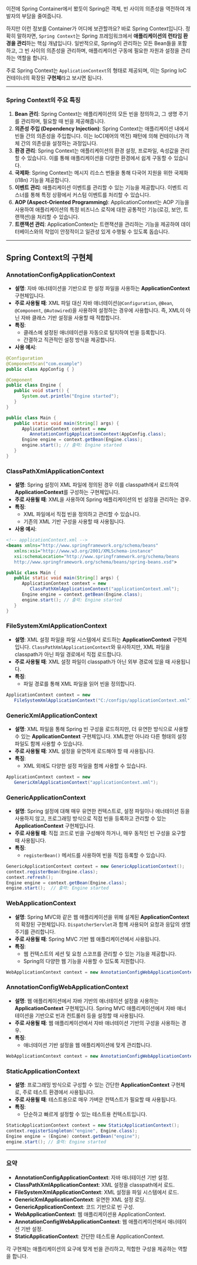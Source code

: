 이전에 Spring Container에서 봤듯이 Spring은 객체, 빈 사이의 의존성을 역전하여 개발자의 부담을 줄여줍니다.

하지만 이런 정보를 Container가 어디에 보관할까요? 바로 Spring Context입니다. 
정확히 말하자면, `Spring Context`는 Spring 프레임워크에서 **애플리케이션의 런타임 환경을 관리**하는 핵심 개념입니다. 일반적으로, Spring이 관리하는 모든 Bean들을 포함하고, 그 빈 사이의 의존성을 관리하며, 애플리케이션 구동에 필요한 자원과 설정을 관리하는 역할을 합니다.

주로 Spring Context는 `ApplicationContext`의 형태로 제공되며, 이는 Spring IoC 컨테이너의 확장된 **구현체**라고 보시면 됩니다.

---

### Spring Context의 주요 특징

1. **Bean 관리**: Spring Context는 애플리케이션의 모든 빈을 정의하고, 그 생명 주기를 관리하며, 필요할 때 빈을 제공해줍니다.
2. **의존성 주입 (Dependency Injection)**: Spring Context는 애플리케이션 내에서 빈들 간의 의존성을 주입합니다. 이는 IoC(제어의 역전) 패턴에 의해 컨테이너가 객체 간의 의존성을 설정하는 과정입니다.
3. **환경 관리**: Spring Context는 애플리케이션의 환경 설정, 프로파일, 속성값을 관리할 수 있습니다. 이를 통해 애플리케이션을 다양한 환경에서 쉽게 구동할 수 있습니다.
4. **국제화**: Spring Context는 메시지 리소스 번들을 통해 다국어 지원을 위한 국제화(i18n) 기능을 제공합니다.
5. **이벤트 관리**: 애플리케이션 이벤트를 관리할 수 있는 기능을 제공합니다. 이벤트 리스너를 통해 특정 상황에서 커스텀 이벤트를 처리할 수 있습니다.
6. **AOP (Aspect-Oriented Programming)**: ApplicationContext는 AOP 기능을 사용하여 애플리케이션의 특정 비즈니스 로직에 대한 공통적인 기능(로깅, 보안, 트랜잭션)을 처리할 수 있습니다.
7. **트랜잭션 관리**: ApplicationContext는 트랜잭션을 관리하는 기능을 제공하여 데이터베이스와의 작업이 안정적이고 일관성 있게 수행될 수 있도록 돕습니다.

---
## Spring Context의 구현체

### AnnotationConfigApplicationContext

- **설명**: 자바 애너테이션을 기반으로 한 설정 파일을 사용하는 **ApplicationContext** 구현체입니다.
- **주로 사용될 때**: XML 파일 대신 자바 애너테이션(`@Configuration`, `@Bean`, `@Component`, `@Autowired`)을 사용하여 설정하는 경우에 사용합니다. 즉, XML이 아닌 자바 클래스 기반 설정을 사용할 때 적합합니다.
- **특징**:
    - 클래스에 설정된 애너테이션을 자동으로 탐지하여 빈을 등록합니다.
    - 간결하고 직관적인 설정 방식을 제공합니다.
- **사용 예시**:
```java
@Configuration 
@ComponentScan("com.example") 
public class AppConfig { }  

@Component 
public class Engine {     
   public void start() {         
      System.out.println("Engine started");     
   } 
}  

public class Main {     
   public static void main(String[] args) {         
      ApplicationContext context = new 
         AnnotationConfigApplicationContext(AppConfig.class);
      Engine engine = context.getBean(Engine.class);         
      engine.start(); // 출력: Engine started     
   } 
}
```

### ClassPathXmlApplicationContext

- **설명**: Spring 설정이 XML 파일에 정의된 경우 이를 classpath에서 로드하여 **ApplicationContext**를 구성하는 구현체입니다.
- **주로 사용될 때**: XML을 사용하여 Spring 애플리케이션의 빈 설정을 관리하는 경우.
- **특징**:
    - XML 파일에서 직접 빈을 정의하고 관리할 수 있습니다.
    - 기존의 XML 기반 구성을 사용할 때 사용됩니다.
- **사용 예시**:
    
```xml
<!-- applicationContext.xml --> 
<beans xmlns="http://www.springframework.org/schema/beans"        
   xmlns:xsi="http://www.w3.org/2001/XMLSchema-instance" 
   xsi:schemaLocation="http://www.springframework.org/schema/beans        
   http://www.springframework.org/schema/beans/spring-beans.xsd">      <bean id="engine" class="com.example.Engine"/> </beans>
```
```java
public class Main {     
   public static void main(String[] args) {         
      ApplicationContext context = new 
         ClassPathXmlApplicationContext("applicationContext.xml");
      Engine engine = context.getBean(Engine.class);         
      engine.start(); // 출력: Engine started     
   } 
}
```

### FileSystemXmlApplicationContext

- **설명**: XML 설정 파일을 파일 시스템에서 로드하는 **ApplicationContext** 구현체입니다. `ClassPathXmlApplicationContext`와 유사하지만, XML 파일을 classpath가 아닌 파일 경로에서 직접 로드합니다.
- **주로 사용될 때**: XML 설정 파일이 classpath가 아닌 외부 경로에 있을 때 사용됩니다.
- **특징**:
    - 파일 경로를 통해 XML 파일을 읽어 빈을 정의합니다.

```java
ApplicationContext context = new 
   FileSystemXmlApplicationContext("C:/configs/applicationContext.xml");
```

### GenericXmlApplicationContext

- **설명**: XML 파일을 통해 Spring 빈 구성을 로드하지만, 더 유연한 방식으로 사용할 수 있는 **ApplicationContext** 구현체입니다. XML뿐만 아니라 다른 형태의 설정 파일도 함께 사용할 수 있습니다.
- **주로 사용될 때**: XML 설정을 유연하게 로드해야 할 때 사용됩니다.
- **특징**:
    - XML 외에도 다양한 설정 파일을 함께 사용할 수 있습니다.

```java
ApplicationContext context = new 
   GenericXmlApplicationContext("applicationContext.xml");
```

### GenericApplicationContext

 - **설명**: Spring 설정에 대해 매우 유연한 컨텍스트로, 설정 파일이나 애너테이션 등을 사용하지 않고, 프로그래밍 방식으로 직접 빈을 등록하고 관리할 수 있는 **ApplicationContext** 구현체입니다.
- **주로 사용될 때**: 직접 코드로 빈을 구성해야 하거나, 매우 동적인 빈 구성을 요구할 때 사용됩니다.
- **특징**:
    - `registerBean()` 메서드를 사용하여 빈을 직접 등록할 수 있습니다.

```java
GenericApplicationContext context = new GenericApplicationContext(); 
context.registerBean(Engine.class); 
context.refresh();  
Engine engine = context.getBean(Engine.class); 
engine.start();  // 출력: Engine started
```

### WebApplicationContext

- **설명**: Spring MVC와 같은 웹 애플리케이션을 위해 설계된 **ApplicationContext**의 확장된 구현체입니다. `DispatcherServlet`과 함께 사용되어 요청과 응답의 생명 주기를 관리합니다.
- **주로 사용될 때**: Spring MVC 기반 웹 애플리케이션에서 사용됩니다.
- **특징**:
    - 웹 컨텍스트의 세션 및 요청 스코프를 관리할 수 있는 기능을 제공합니다.
    - Spring의 다양한 웹 기능을 사용할 수 있도록 지원합니다.

```java
WebApplicationContext context = new AnnotationConfigWebApplicationContext();
```

### AnnotationConfigWebApplicationContext

- **설명**: 웹 애플리케이션에서 자바 기반의 애너테이션 설정을 사용하는 **ApplicationContext** 구현체입니다. Spring MVC 애플리케이션에서 자바 애너테이션을 기반으로 빈과 컨트롤러 등을 설정할 때 사용됩니다.
- **주로 사용될 때**: 웹 애플리케이션에서 자바 애너테이션 기반의 구성을 사용하는 경우.
- **특징**:
    - 애너테이션 기반 설정을 웹 애플리케이션에 맞게 관리합니다.

```java
WebApplicationContext context = new AnnotationConfigWebApplicationContext();
```

### StaticApplicationContext

- **설명**: 프로그래밍 방식으로 구성할 수 있는 간단한 **ApplicationContext** 구현체로, 주로 테스트 환경에서 사용됩니다.
- **주로 사용될 때**: 테스트용으로 매우 가벼운 컨텍스트가 필요할 때 사용됩니다.
- **특징**:
    - 단순하고 빠르게 설정할 수 있는 테스트용 컨텍스트입니다.

```java
StaticApplicationContext context = new StaticApplicationContext(); 
context.registerSingleton("engine", Engine.class); 
Engine engine = (Engine) context.getBean("engine"); 
engine.start(); // 출력: Engine started
```
 

---

### 요약

- **AnnotationConfigApplicationContext**: 자바 애너테이션 기반 설정.
- **ClassPathXmlApplicationContext**: XML 설정을 classpath에서 로드.
- **FileSystemXmlApplicationContext**: XML 설정을 파일 시스템에서 로드.
- **GenericXmlApplicationContext**: 유연한 XML 설정 로딩.
- **GenericApplicationContext**: 코드 기반으로 빈 구성.
- **WebApplicationContext**: 웹 애플리케이션용 ApplicationContext.
- **AnnotationConfigWebApplicationContext**: 웹 애플리케이션에서 애너테이션 기반 설정.
- **StaticApplicationContext**: 간단한 테스트용 ApplicationContext.

각 구현체는 애플리케이션의 요구에 맞게 빈을 관리하고, 적합한 구성을 제공하는 역할을 합니다.